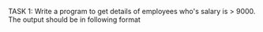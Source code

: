 TASK 1:
Write a program to get details of employees who's salary is > 9000. The output should
be in following format
